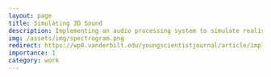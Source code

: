```yaml
---
layout: page
title: Simulating 3D Sound
description: Implementing an audio processing system to simulate realistic distance with sound
img: /assets/img/spectrogram.png
redirect: https://wp0.vanderbilt.edu/youngscientistjournal/article/implementing-an-audio-processing-system-to-simulate-realistic-distance-with-sound
importance: 1
category: work
---
```



